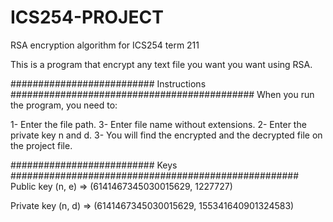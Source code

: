 # ICS254-PROJECT

RSA encryption algorithm for ICS254 term 211

This is a program that encrypt any text file you want you want using RSA.

########################## Instructions ############################################
When you run the program, you need to:

1-	Enter the file path.
3- 	Enter file name without extensions.
2-	Enter the private key n and d.
3-	You will find the encrypted and the decrypted file on the project file.





########################## Keys ####################################################
Public key (n, e) => (6141467345030015629, 1227727)

Private key (n, d) => (6141467345030015629, 155341640901324583)
